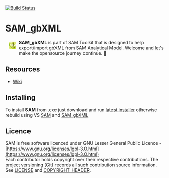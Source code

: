 [![Build Status](https://hldigitalinnovation.visualstudio.com/HLApps/_apis/build/status/SAM-deploy-SAM_gbXML?branchName=master)](https://hldigitalinnovation.visualstudio.com/HLApps/_build/latest?definitionId=20&branchName=master)

# SAM_gbXML

<a href="https://github.com/HoareLea/SAM_gbXML"><img src="https://github.com/HoareLea/SAM_gbXML/blob/master/Grasshopper/SAM.Analytical.Grasshopper.gbXML/Resources/SAM_gbXML.png" align="left" hspace="10" vspace="6"></a>

**SAM_gbXML** is part of SAM Toolkit that is designed to help export/import gbXML from SAM Analytical Model. Welcome and let's make the opensource journey continue. :handshake:

## Resources
* [Wiki](https://github.com/HoareLea/SAM_gbXML/wiki)

## Installing

To install **SAM** from .exe just download and run [latest installer](https://github.com/HoareLea/SAM_Deploy/releases) otherwise rebuild using VS [SAM](https://github.com/HoareLea/SAM) and [SAM_gbXML](https://github.com/HoareLea/SAM_gbXML)

## Licence ##

SAM is free software licenced under GNU Lesser General Public Licence - [https://www.gnu.org/licenses/lgpl-3.0.html](https://www.gnu.org/licenses/lgpl-3.0.html)  
Each contributor holds copyright over their respective contributions.
The project versioning (Git) records all such contribution source information.
See [LICENSE](https://github.com/HoareLea/SAM_gbXML/blob/master/LICENSE) and [COPYRIGHT_HEADER](https://github.com/HoareLea/SAM/blob/master/COPYRIGHT_HEADER.txt).
